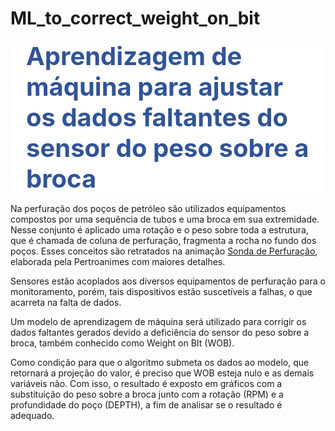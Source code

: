 # ML_to_correct_weight_on_bit

<div class="alert" style="background-color:#fff; color:white; padding:0px 10px; border-radius:5px;"><h1 style='margin:15px 15px; color:#305496; font-size:40px'>Aprendizagem de máquina para ajustar os dados faltantes do sensor do peso sobre a broca</h1>
</div>

Na perfuração dos poços de petróleo são utilizados equipamentos compostos por uma sequência de tubos e uma broca em sua extremidade. Nesse conjunto é aplicado uma rotação e o peso sobre toda a estrutura, que é chamada de coluna de perfuração,  fragmenta a rocha no fundo dos poços. Esses conceitos são retratados na animação <a href="https://www.linkedin.com/posts/alison-silva-217212135_activity-6858874651595153408-szUA/?utm_source=linkedin_share&utm_medium=member_desktop_web" target="_blank" rel="noopener noreferrer">Sonda de Perfuração</a>, elaborada pela Pertroanimes com  maiores detalhes.

Sensores estão acoplados aos diversos equipamentos de perfuração para o monitoramento, porém, tais dispositivos estão suscetíveis a falhas, o que acarreta na falta de dados.

Um modelo de aprendizagem de máquina será utilizado para corrigir os dados faltantes gerados devido a deficiência do sensor do peso sobre a broca, também conhecido como Weight on BIt (WOB).

Como condição para que o algoritmo submeta os dados ao modelo, que retornará a projeção do valor, é preciso que WOB esteja nulo e as demais variáveis não. Com isso, o resultado é exposto em gráficos com a substituição do peso sobre a broca junto com a rotação (RPM) e a profundidade do poço (DEPTH), a fim de analisar se o resultado é adequado.
